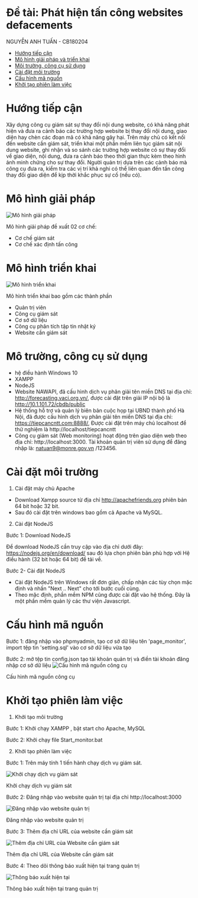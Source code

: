 
# Đề tài: Phát hiện tấn công websites defacements
NGUYỄN ANH TUẤN - CB180204 



*	[Hướng tiếp cận](#a)
*	[Mô hình giải pháp và triển khai](#c)
*	[Môi trường, công cụ sử dụng](#d)
*	[Cài đặt môi trường](#e)
*	[Cấu hình mã nguồn](#f)
*	[Khởi tạo phiên làm việc](#g)



# <a name='a'></a>Hướng tiếp cận
Xây dựng công cụ giám sát sự thay đổi nội dung website, có khả năng phát hiện và đưa ra cảnh báo các trường hợp website bị thay đổi nội dung, giao diện hay chèn các đoạn mã có khả năng gây hại. Trên máy chủ có kết nối đến website cần giám sát, triển khai một phần mềm liên tục giám sát nội dung website, ghi nhận và so sánh các trường hợp website có sự thay đổi về giao diện, nội dung, đưa ra cảnh báo theo thời gian thực kèm theo hình ảnh minh chứng cho sự thay đổi. Người quản trị dựa trên các cảnh báo mà công cụ đưa ra, kiểm tra các vị trí khả nghi có thể liên quan đến tấn công thay đổi giao diện để kịp thời khắc phục sự cố (nếu có).

# <a name='b'></a>Mô hình giải pháp 
![Mô hình giải pháp](/img/7.png)

  Mô hình giải pháp đề xuất 02 cơ chế:
  *	Cơ chế giám sát
  *	Cơ chế xác định tấn công

# <a name='c'></a>Mô hình triển khai
![Mô hình triển khai](/img/1.png)

Mô hình triển khai bao gồm các thành phần
*	Quản trị viên
* Công cụ giám sát
*	Cơ sở dữ liệu
*	Công cụ phân tích tập tin nhật ký
*	Website cần giám sát

# <a name='d'></a>Mô trường, công cụ sử dụng
*	hệ điều hành Windows 10
*	XAMPP
*	NodeJS
*	Website NAWAPI, đã cấu hình dịch vụ phân giải tên miền DNS tại địa chỉ: http://forecasting.vaci.org.vn/, được cài đặt trên giải IP nội bộ là http://10.1.101.72/cbdb/public
*	Hệ thống hỗ trợ và quản lý biên bản cuộc họp tại UBND thành phố Hà Nội, đã được cấu hình dịch vụ phân giải tên miền DNS tại địa chỉ:  https://tiepcancntt.com:8888/, Được cài đặt trên máy chủ localhost để thử nghiệm là http://localhost/tiepcancntt
*	Công cụ giám sát (Web monitoring) hoạt động trên giao diện web theo địa chỉ: http://localhost:3000. Tài khoản quản trị viên sử dụng để đăng nhập là: natuan9@monre.gov.vn /123456.
# <a name='e'></a>Cài đặt môi trường
1.	Cài đặt máy chủ Apache 

* Download Xampp source từ địa chỉ http://apachefriends.org phiên bản 64 bit hoặc 32 bit. 
* Sau đó cài đặt trên windows bao gồm cả Apache và MySQL.
2.	Cài đặt NodeJS

Bước 1: Download NodeJS

Để download NodeJS cần truy cập vào địa chỉ dưới đây:
https://nodejs.org/en/download/ sau đó lựa chọn phiên bản phù hợp với Hệ điều hành (32 bit hoặc 64 bit) để tải về.

Bước 2- Cài đặt NodeJS

* Cài đặt NodeJS trên Windows rất đơn giản, chấp nhận các tùy chọn mặc định và nhấn "Next .. Next" cho tới bước cuối cùng.
* Theo mặc định, phần mềm NPM cũng được cài đặt vào hệ thống. Đây là một phần mềm quản lý các thư viện Javascript.

# <a name='f'></a>Cấu hình mã nguồn
Bước 1: đăng nhập vào phpmyadmin, tạo cơ sở dữ liệu tên 'page_monitor', import tệp tin 'setting.sql' vào cơ sở dữ liệu vừa tạo

Bước 2: mở tệp tin config.json tạo tài khoản quản trị và điền tài khoản đăng nhập cơ sở dữ liệu
![Cấu hình mã nguồn công cụ](/img/2.png)
 
Cấu hình mã nguồn công cụ
# <a name='g'></a>Khởi tạo phiên làm việc

1.	Khởi tạo môi trường

Bước 1: Khởi chạy XAMPP , bật start cho Apache, MySQL

Bước 2: Khởi chạy file Start_monitor.bat

2.	Khởi tạo phiên làm việc

Bước 1: Trên máy tính 1 tiến hành chạy dịch vụ giám sát.

![Khởi chạy dịch vụ giám sát](/img/3.png)

Khởi chạy dịch vụ giám sát

Bước 2: Đăng nhập vào website quản trị tại địa chỉ http://localhost:3000

![Đăng nhập vào website quản trị](/img/4.png)

Đăng nhập vào website quản trị

Bước 3: Thêm địa chỉ URL của website cần giám sát

![Thêm địa chỉ URL của Website cần giám sát](/img/5.png)

Thêm địa chỉ URL của Website cần giám sát

Bước 4: Theo dõi thông báo xuất hiện tại trang quản trị

![Thông báo xuất hiện tại](/img/6.png)

Thông báo xuất hiện tại trang quản trị

